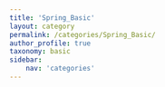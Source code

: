 ```yaml
---
title: 'Spring_Basic'
layout: category
permalink: /categories/Spring_Basic/
author_profile: true
taxonomy: basic
sidebar:
    nav: 'categories'
---
```


